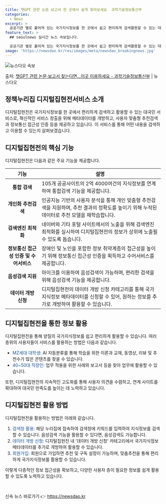 ```yaml
---
title: 챗GPT 관련 논문 보고서 한 곳에서 쉽게 찾아보세요  과학기술정보통신부
categories:
  - News
excerpt: >
  공공기관 별로 흩어져 있는 국가지식정보를 한 곳에서 쉽고 편리하게 검색활용할 수 있는 대국민 서비스가 시작됐…
feature_text: >
  ## seoulnews 실시간 뉴스 속보입니다.

  공공기관 별로 흩어져 있는 국가지식정보를 한 곳에서 쉽고 편리하게 검색활용할 수 있는 대국민 서비스가 시작됐…
image: 'https://newsdao.kr/res/images/meta/newsdao_breakingnews.jpg'
---
```


![뉴스다오 속보](https://newsdao.kr/res/images/meta/newsdao_breakingnews.jpg)

<p>출처: <a href="https://newsdao.kr/3258" rel="dofollow">챗GPT 관련 논문·보고서 찾는다면…이곳 이용하세요 - 과학기술정보통신부</a> | 뉴스다오</p>

<h2 data-ke-size="size26">정책누리집 디지털집현전서비스 소개</h2>
<p data-ke-size="size16">디지털집현전은 국가지식정보를 한 곳에서 편리하게 검색하고 활용할 수 있는 대국민 서비스로, 혁신적인 서비스 창출을 위해 메타데이터를 개방하고, 사용자 맞춤형 추천검색과 정보통신 접근성 인증 등을 제공하고 있습니다. 이 서비스를 통해 어떤 내용을 검색하고 이용할 수 있는지 살펴보겠습니다.</p>
<h2 data-ke-size="size26">디지털집현전의 핵심 기능</h2>
<p data-ke-size="size16">디지털집현전은 다음과 같은 주요 기능을 제공합니다.</p>
<table>
	<thead>
		<tr>
			<th>기능</th>
			<th>설명</th>
		</tr>
	</thead>
	<tbody>
		<tr>
			<td style="text-align: center; height: 17px;"><b>통합 검색</b></td>
			<td>105개 공공사이트의 2억 4000여건의 지식정보를 연계하여 통합검색 기능을 제공합니다.</td>
		</tr>
		<tr>
			<td style="text-align: center; height: 17px;"><b>개인화 추천검색</b></td>
			<td>인공지능 기반의 사용자 분석을 통해 개인 맞춤형 추천검색을 지원하며, 추천 결과의 정확도를 높이기 위해 누적된 데이터로 추천 모델을 재학습합니다.</td>
		</tr>
		<tr>
			<td style="text-align: center; height: 17px;"><b>검색엔진 최적화</b></td>
			<td>네이버와 기타 포털 사이트에서의 노출을 위해 검색엔진 최적화를 실시하여 디지털집현전의 정보가 상위에 노출될 수 있도록 돕습니다.</td>
		</tr>
		<tr>
			<td style="text-align: center; height: 17px;"><b>정보통신 접근성 인증 및 수어서비스</b></td>
			<td>장애인 및 노인을 포함한 정보 취약계층의 접근성을 높이기 위해 정보통신 접근성 인증을 획득하고 수어서비스를 제공합니다.</td>
		</tr>
		<tr>
			<td style="text-align: center; height: 17px;"><b>음성검색 지원</b></td>
			<td>마이크를 이용하여 음성검색이 가능하며, 편리한 검색을 위해 음성검색 기능을 제공합니다.</td>
		</tr>
		<tr>
			<td style="text-align: center; height: 17px;"><b>데이터 개방 신청</b></td>
			<td>디지털집현전의 데이터 개방 신청 카테고리를 통해 국가지식정보 메타데이터를 신청할 수 있어, 원하는 정보를 추가로 개방하여 활용할 수 있습니다.</td>
		</tr>
	</tbody>
</table>
<h2 data-ke-size="size26">디지털집현전을 통한 정보 활용</h2>
<p data-ke-size="size16">디지털집현전을 통해 양질의 국가지식정보를 쉽고 편리하게 활용할 수 있습니다. 여러 층위의 사용자들이 서비스를 활용하는 방법은 다음과 같습니다.</p>
<ul>
	<li><span style="color: #1a5490;">MZ세대 대학생:</span> AI 자동분류를 통해 학습을 위한 이론과 교재, 동영상, 리뷰 및 추천수가 많은 콘텐츠를 찾을 수 있습니다.</li>
	<li><span style="color: #1a5490;">40~50대 직장인:</span> 업무 적용을 위한 사례와 보고서 등을 찾아 업무에 활용할 수 있습니다.</li>
</ul>
<p data-ke-size="size16">또한, 디지털집현전의 지속적인 고도화를 통해 사용자 의견을 수렴하고, 연계 사이트를 확대하여 대국민 만족도를 높이는 데 노력하고 있습니다.</p>
<h2 data-ke-size="size26">디지털집현전 활용 방법</h2>
<p data-ke-size="size16">디지털집현전을 활용하는 방법은 아래와 같습니다.</p>
<ol>
	<li><span style="color: #1a5490;">검색창 활용:</span> 해당 누리집에 접속하여 검색창에 키워드를 입력하여 지식정보를 검색할 수 있습니다. 음성검색 기능을 활용할 수 있다면, 음성검색도 가능합니다.</li>
	<li><span style="color: #1a5490;">데이터 개방 신청:</span> 디지털집현전 내 '데이터 개방 신청' 카테고리에서 국가지식정보 메타데이터를 추가로 개방하여 활용할 수 있습니다.</li>
	<li><span style="color: #1a5490;">회원가입:</span> 회원으로 가입하면 추천 및 구독 설정이 가능하며, 맞춤추천을 통해 편리하게 국가지식정보를 활용할 수 있습니다.</li>
</ol>
<p data-ke-size="size16">이렇게 다층적인 정보 접근성을 확보하고, 다양한 사용자 층이 필요한 정보를 쉽게 활용할 수 있도록 노력하고 있습니다.</p>
<p data-ke-size="size16">&nbsp;</p> 

신속 뉴스 바로가기 👉 <a href="https://newsdao.kr" rel="dofollow">https://newsdao.kr</a>


